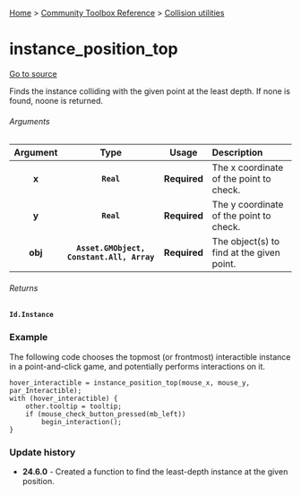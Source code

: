 [Home](/README.md) > [Community Toolbox Reference](/Docs/Reference/Reference.md) > [Collision utilities](/Docs/Reference/Groups/CollisionUtils.md)

# instance_position_top

[Go to source](/Community%20Toolbox/scripts/utils_CommunityToolboxCollision/utils_CommunityToolboxCollision.gml#L7)

Finds the instance colliding with the given point at the least depth. If none is found, noone is returned.

###### Arguments

| Argument | Type | Usage | Description |
|:---:|:---:|:---:|:---|
| **x** | **`Real`** | **Required** | The x coordinate of the point to check. |
| **y** | **`Real`** | **Required** | The y coordinate of the point to check. |
| **obj** | **`Asset.GMObject, Constant.All, Array`** | **Required** | The object(s) to find at the given point. |

###### Returns
**`Id.Instance`**

### Example

The following code chooses the topmost (or frontmost) interactible instance in a point-and-click game, and potentially performs interactions on it.

```gml
hover_interactible = instance_position_top(mouse_x, mouse_y, par_Interactible);
with (hover_interactible) {
    other.tooltip = tooltip;
    if (mouse_check_button_pressed(mb_left))
        begin_interaction();
}
```

### Update history

- **24.6.0** - Created a function to find the least-depth instance at the given position.
